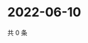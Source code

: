 # 2022-06-10

共 0 条

<!-- BEGIN WEIBO -->
<!-- 最后更新时间 Fri Jun 10 2022 03:12:54 GMT+0800 (China Standard Time) -->

<!-- END WEIBO -->
